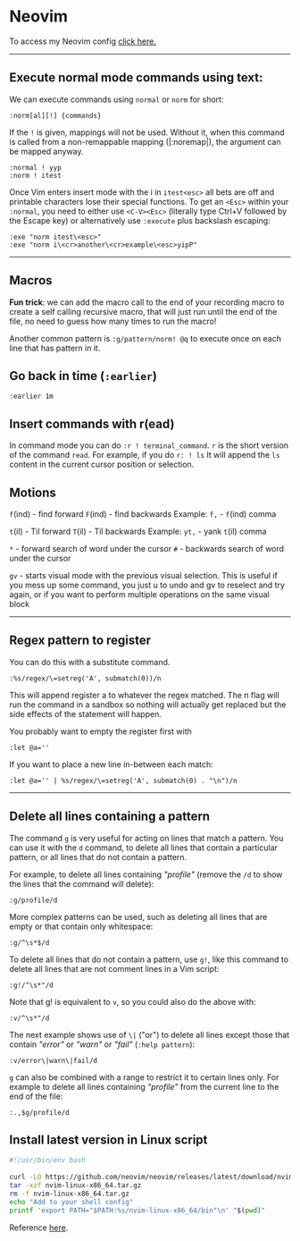 # Neovim

To access my Neovim config [click here.](https://github.com/jmarcelomb/nvim)

* * *

## Execute normal mode commands using text:
We can execute commands using `normal` or `norm` for short:

```
:norm[al][!] {commands}
```

If the `!` is given, mappings will not be used. Without it, when this command is called from a non-remappable mapping (|:noremap|), the argument can be mapped anyway.

```
:normal ! yyp
:norm ! itest
```

Once Vim enters insert mode with the i in `itest<esc>` all bets are off and printable characters lose their special functions. To get an `<Esc>` within your `:normal`, you need to either use `<C-V><Esc>` (literally type Ctrl+V followed by the Escape key) or alternatively use `:execute` plus backslash escaping:

```
:exe "norm itest\<esc>"
:exe "norm i\<cr>another\<cr>example\<esc>yipP"
```

***

## Macros
**Fun trick**: we can add the macro call to the end of your recording macro to create a self calling recursive macro, that will just run until the end of the file, no need to guess how many times to run the macro! 

Another common pattern is `:g/pattern/norm! @q` to execute once on each line that has pattern in it.

## Go back in time (`:earlier`)

```
:earlier 1m
```

## Insert commands with r(ead)
In command mode you can do `:r ! terminal_command`. `r` is the short version of the command `read`.
For example, if you do `r: ! ls` It will append the `ls` content in the current cursor position or selection. 

## Motions

`f`(ind) - find forward
`F`(ind) - find backwards
Example: `f,` - `f`(ind) comma

`t`(il) - Til forward
`T`(il) - Til backwards
Example: `yt,` - yank `t`(il) comma

`*` - forward search of word under the cursor
`#` - backwards search of word under the cursor

`gv` - starts visual mode with the previous visual selection. This is useful if you mess up some command, you just u to undo and gv to reselect and try again, or if you want to perform multiple operations on the same visual block

---
## Regex pattern to register

You can do this with a substitute command.

```
:%s/regex/\=setreg('A', submatch(0))/n
```

This will append register a to whatever the regex matched. The n flag will run the command in a sandbox so nothing will actually get replaced but the side effects of the statement will happen.

You probably want to empty the register first with
```
:let @a=''
```

If you want to place a new line in-between each match:
```
:let @a='' | %s/regex/\=setreg('A', submatch(0) . "\n")/n 
```
---
## Delete all lines containing a pattern

The command `g` is very useful for acting on lines that match a pattern. You can use it with the `d` command, to delete all lines that contain a particular pattern, or all lines that do not contain a pattern.

For example, to delete all lines containing *"profile"* (remove the `/d` to show the lines that the command will delete):

```
:g/profile/d
```

More complex patterns can be used, such as deleting all lines that are empty or that contain only whitespace:

```
:g/^\s*$/d
```

To delete all lines that do not contain a pattern, use `g!`, like this command to delete all lines that are not comment lines in a Vim script:

```
:g!/^\s*"/d
```

Note that g! is equivalent to `v`, so you could also do the above with:

```
:v/^\s*"/d
```

The next example shows use of `\|` ("or") to delete all lines except those that contain *"error"* or *"warn"* or *"fail"* (`:help pattern`):

```
:v/error\|warn\|fail/d
```

`g` can also be combined with a range to restrict it to certain lines only. For example to delete all lines containing *"profile"* from the current line to the end of the file:

```
:.,$g/profile/d
```

## Install latest version in Linux script

```bash
#!/usr/bin/env bash
 
curl -LO https://github.com/neovim/neovim/releases/latest/download/nvim-linux-x86_64.tar.gz
tar -xzf nvim-linux-x86_64.tar.gz
rm -f nvim-linux-x86_64.tar.gz
echo "Add to your shell config"
printf 'export PATH="$PATH:%s/nvim-linux-x86_64/bin"\n' "$(pwd)"
```

Reference [here](https://vim.fandom.com/wiki/Delete_all_lines_containing_a_pattern).
